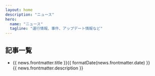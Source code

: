 ```yaml
---
layout: home
description: "ニュース"
hero:
  name: "ニュース"
  tagline: "運行情報、事件、アップデート情報など"
---
```


<script setup lang="ts">
import { data as newsData } from '../.vitepress/news.data'
import { withBase } from 'vitepress'
import { formatDate } from '../.vitepress/theme/utils/date'

function safeUrl(url: string) {
  const normalized = url.startsWith('/') ? url : '/' + url
  return withBase(normalized)
}

</script>

<Sokuho />

## 記事一覧

<ul>
  <li v-for="news in newsData" :key="news.url">
    <p><a :href="safeUrl(news.url)">{{ news.frontmatter.title }}</a>{{ formatDate(news.frontmatter.date) }}
    <br>{{ news.frontmatter.description }}</p>
  </li>
</ul>